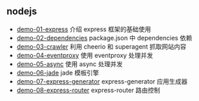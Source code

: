 ## nodejs

* [demo-01-express](demo-01-express) 介绍 express 框架的基础使用
* [demo-02-dependencies](demo-02-dependencies) package.json 中 dependencies 依赖
* [demo-03-crawler](demo-03-crawler) 利用 cheerio 和 superagent 抓取网站内容
* [demo-04-eventproxy](demo-04-eventproxy) 使用 eventproxy 处理并发
* [demo-05-async](demo-05-async) 使用 async 处理并发
* [demo-06-jade](demo-06-jade) jade 模板引擎
* [demo-07-express-generator](demo-07-express-generator) express-generator 应用生成器
* [demo-08-express-router](demo-08-express-router) express-router 路由控制